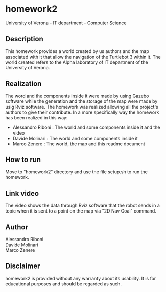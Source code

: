 # homework2

University of Verona - IT department - Computer Science

## Description

This homework provides a world created by us authors and the map associated with it that allow the navigation of the Turtlebot 3 within it. 
The world created refers to the Alpha laboratory of IT department of the University of Verona.

## Realization

The word and the components inside it were made by using Gazebo software while the generation and the storage of the map were made by usig Rviz software. The homework was realized allowing all the project's authors to give their contribute. In a more specifically way the homework has been realized in this way:

* Alessandro Riboni : The world and some components inside it and the video 
* Davide Molinari   : The world and some components inside it
* Marco Zenere      : The world, the map and this readme document

## How to run

Move to "homework2" directory and use the file setup.sh to run the homework.

## Link video

The video shows the data through Rviz software that the robot sends in a topic when it is sent to a point on the map via "2D Nav Goal" command. 


## Author

Alessandro Riboni<br>
Davide Molinari<br>
Marco Zenere<br>

## Disclaimer

homework2 is provided without any warranty about its usability. It is for educational purposes and should be regarded as such.


